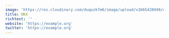 ```yaml
---
image: 'https://res.cloudinary.com/duquzk7m6/image/upload/v1665428949/okx_fm792m.png'
title: OKX
richtext: ''
website: 'https://example.org'
twitter: 'https://example.org'
---
```


